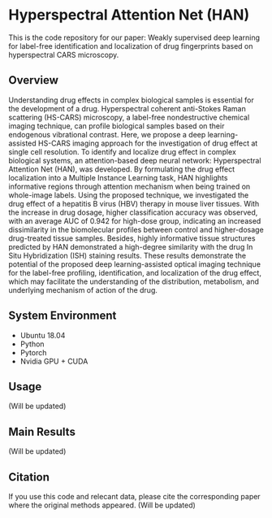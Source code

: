 # Hyperspectral Attention Net (HAN)
This is the code repository for our paper: Weakly supervised deep learning for label-free identification and localization of drug fingerprints based on hyperspectral CARS microscopy.

## Overview
Understanding drug effects in complex biological samples is essential for the development of a drug. Hyperspectral coherent anti-Stokes Raman scattering (HS-CARS) microscopy, a label-free nondestructive chemical imaging technique, can profile biological samples based on their endogenous vibrational contrast. Here, we propose a deep learning-assisted HS-CARS imaging approach for the investigation of drug effect at single cell resolution. To identify and localize drug effect in complex biological systems, an attention-based deep neural network: Hyperspectral Attention Net (HAN), was developed. By formulating the drug effect localization into a Multiple Instance Learning task, HAN highlights informative regions through attention mechanism when being trained on whole-image labels. Using the proposed technique, we investigated the drug effect of a hepatitis B virus (HBV) therapy in mouse liver tissues. With the increase in drug dosage, higher classification accuracy was observed, with an average AUC of 0.942 for high-dose group, indicating an increased dissimilarity in the biomolecular profiles between control and higher-dosage drug-treated tissue samples. Besides, highly informative tissue structures predicted by HAN demonstrated a high-degree similarity with the drug In Situ Hybridization (ISH) staining results. These results demonstrate the potential of the proposed deep learning-assisted optical imaging technique for the label-free profiling, identification, and localization of the drug effect, which may facilitate the understanding of the distribution, metabolism, and underlying mechanism of action of the drug.

## System Environment
* Ubuntu 18.04
* Python
* Pytorch
* Nvidia GPU + CUDA

## Usage
(Will be updated)

## Main Results
(Will be updated)

## Citation
If you use this code and relecant data, please cite the corresponding paper where the original methods appeared.
(Will be updated)
